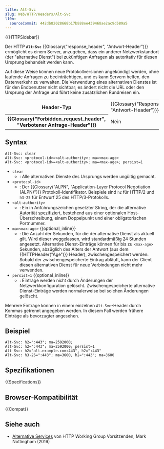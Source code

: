 ```yaml
---
title: Alt-Svc
slug: Web/HTTP/Headers/Alt-Svc
l10n:
  sourceCommit: 442db82028668b17b888ee439468ae2ac9d589a5
---
```


{{HTTPSidebar}}

Der HTTP **`Alt-Svc`** {{Glossary("response_header", "Antwort-Header")}} ermöglicht es einem Server, anzugeben, dass ein anderer Netzwerkstandort (der "alternative Dienst") bei zukünftigen Anfragen als autoritativ für diesen Ursprung behandelt werden kann.

Auf diese Weise können neue Protokollversionen angekündigt werden, ohne laufende Anfragen zu beeinträchtigen, und es kann Servern helfen, den Datenverkehr zu verwalten. Die Verwendung eines alternativen Dienstes ist für den Endbenutzer nicht sichtbar; es ändert nicht die URL oder den Ursprung der Anfrage und führt keine zusätzlichen Rundreisen ein.

<table class="properties">
  <tbody>
    <tr>
      <th scope="row">Header-Typ</th>
      <td>{{Glossary("Response_header", "Antwort-Header")}}</td>
    </tr>
    <tr>
      <th scope="row">{{Glossary("Forbidden_request_header", "Verbotener Anfrage-Header")}}</th>
      <td>Nein</td>
    </tr>
  </tbody>
</table>

## Syntax

```http
Alt-Svc: clear
Alt-Svc: <protocol-id>=<alt-authority>; ma=<max-age>
Alt-Svc: <protocol-id>=<alt-authority>; ma=<max-age>; persist=1
```

- `clear`
  - : Alle alternativen Dienste des Ursprungs werden ungültig gemacht.
- `<protocol-id>`
  - : Der {{Glossary("ALPN", "Application-Layer Protocol Negotiation (ALPN)")}} Protokoll-Identifikator. Beispiele sind `h2` für HTTP/2 und `h3-25` für Entwurf 25 des HTTP/3-Protokolls.
- `<alt-authority>`
  - : Ein in Anführungszeichen gesetzter String, der die alternative Autorität spezifiziert, bestehend aus einer optionalen Host-Überschreibung, einem Doppelpunkt und einer obligatorischen Portnummer.
- `ma=<max-age>` {{optional_inline}}
  - : Die Anzahl der Sekunden, für die der alternative Dienst als aktuell gilt.
    Wird dieser weggelassen, wird standardmäßig 24 Stunden angesetzt.
    Alternative Dienst-Einträge können für bis zu `<max-age>` Sekunden, abzüglich des Alters der Antwort (aus dem {{HTTPHeader("Age")}} Header), zwischengespeichert werden.
    Sobald der zwischengespeicherte Eintrag abläuft, kann der Client diesen alternativen Dienst für neue Verbindungen nicht mehr verwenden.
- `persist=1` {{optional_inline}}
  - : Einträge werden nicht durch Änderungen der Netzwerkkonfiguration gelöscht.
    Zwischengespeicherte alternative Dienst-Einträge werden normalerweise bei solchen Änderungen gelöscht.

Mehrere Einträge können in einem einzelnen `Alt-Svc`-Header durch Kommas getrennt angegeben werden.
In diesem Fall werden frühere Einträge als bevorzugter angesehen.

## Beispiel

```http
Alt-Svc: h2=":443"; ma=2592000;
Alt-Svc: h2=":443"; ma=2592000; persist=1
Alt-Svc: h2="alt.example.com:443", h2=":443"
Alt-Svc: h3-25=":443"; ma=3600, h2=":443"; ma=3600
```

## Spezifikationen

{{Specifications}}

## Browser-Kompatibilität

{{Compat}}

## Siehe auch

- [Alternative Services](https://www.mnot.net/blog/2016/03/09/alt-svc) von HTTP Working Group Vorsitzenden, Mark Nottingham (2016)
